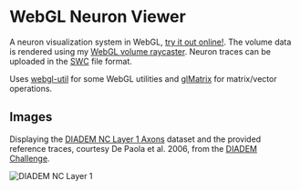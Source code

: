 # WebGL Neuron Viewer

A neuron visualization system in WebGL, [try it out online!](https://www.willusher.io/webgl-neuron/).
The volume data
is rendered using my [WebGL volume raycaster](https://github.com/Twinklebear/webgl-volume-raycaster/).
Neuron traces can be uploaded in the [SWC](http://research.mssm.edu/cnic/swc.html) file format.

Uses [webgl-util](https://github.com/Twinklebear/webgl-util) for some WebGL
utilities and [glMatrix](http://glmatrix.net/) for matrix/vector operations.

## Images

Displaying the [DIADEM NC Layer 1 Axons](http://diademchallenge.org/neocortical_layer_1_axons_readme.html)
dataset and the provided reference traces, courtesy De Paola et al. 2006,
from the [DIADEM Challenge](http://diademchallenge.org/).

![DIADEM NC Layer 1](https://i.imgur.com/SOBDrRD.png)

